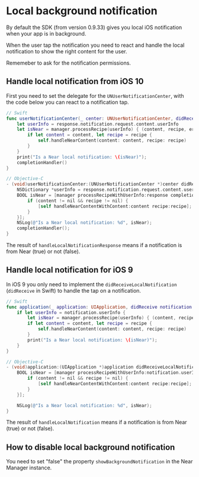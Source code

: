# Local background notification

By default the SDK (from version 0.9.33) gives you local iOS notification when your app is in background.

When the user tap the notification you need to react and handle the local notification to show the right content for the user.

Rememeber to ask for the notification permissions.

## Handle local notification from iOS 10

First you need to set the delegate for the `UNUserNotificationCenter`, with the code below you can react to a notification tap.

```swift
// Swift
func userNotificationCenter(_ center: UNUserNotificationCenter, didReceive response: UNNotificationResponse, withCompletionHandler completionHandler: @escaping () -> Void) {
    let userInfo = response.notification.request.content.userInfo
    let isNear = manager.processRecipe(userInfo) { (content, recipe, error) in
        if let content = content, let recipe = recipe {
            self.handleNearContent(content: content, recipe: recipe)
        }
    }
    print("Is a Near local notification: \(isNear)");
    completionHandler()
}
```

```objective-c
// Objective-C
- (void)userNotificationCenter:(UNUserNotificationCenter *)center didReceiveNotificationResponse:(UNNotificationResponse *)response withCompletionHandler:(void (^)())completionHandler {
    NSDictionary *userInfo = response.notification.request.content.userInfo;
    BOOL isNear = [manager processRecipeWithUserInfo:response completionHandler:^(id  _Nullable content, NITRecipe * _Nullable recipe, NSError * _Nullable error) {
        if (content != nil && recipe != nil) {
            [self handleNearContentWithContent:content recipe:recipe];
        }
    }];
    NSLog(@"Is a Near local notification: %d", isNear);
    completionHandler();
}
```

The result of `handleLocalNotificationResponse` means if a notification is from Near (true) or not (false).

## Handle local notification for iOS 9

In iOS 9 you only need to implement the `didReceiveLocalNotification` (`didReceive` in Swift) to handle the tap on a notification.

```swift
// Swift
func application(_ application: UIApplication, didReceive notification: UILocalNotification) {
    if let userInfo = notification.userInfo {
        let isNear = manager.processRecipe(userInfo) { (content, recipe, error) in
        if let content = content, let recipe = recipe {
            self.handleNearContent(content: content, recipe: recipe)
        }
        print("Is a Near local notification: \(isNear)");
    }
}
```

```objective-c
// Objective-C
- (void)application:(UIApplication *)application didReceiveLocalNotification:(UILocalNotification *)notification {
    BOOL isNear = [manager processRecipeWithUserInfo:notification.userInfo completionHandler:^(id  _Nullable content, NITRecipe * _Nullable recipe, NSError * _Nullable error) {
        if (content != nil && recipe != nil) {
            [self handleNearContentWithContent:content recipe:recipe];
        }
    }];

    NSLog(@"Is a Near local notification: %d", isNear);
}
```

The result of `handleLocalNotification` means if a notification is from Near (true) or not (false).

## How to disable local background notification

You need to set "false" the property `showBackgroundNotification` in the Near Manager instance.
